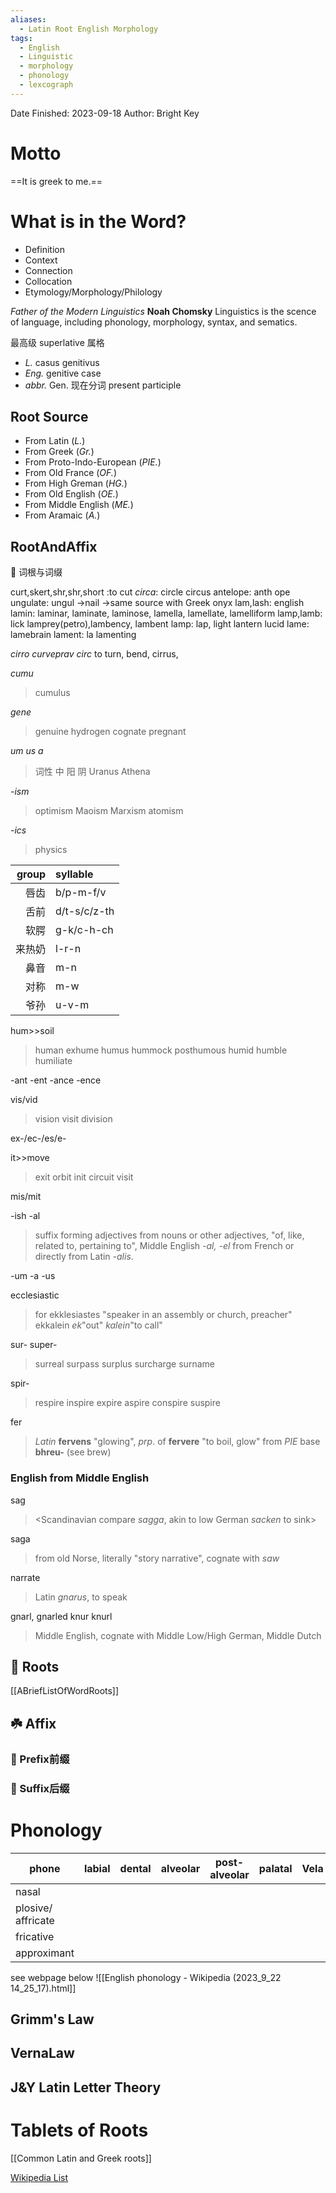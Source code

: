```yaml
---
aliases:
  - Latin Root English Morphology
tags:
  - English
  - Linguistic
  - morphology
  - phonology
  - lexcograph
---
```


Date Finished: 2023-09-18
Author: Bright Key

#  Motto
==It is greek to me.==


# What is in the Word?

- Definition
- Context
- Connection
- Collocation
- Etymology/Morphology/Philology

*Father of the Modern Linguistics* **Noah Chomsky**
Linguistics is the scence of language, including phonology, morphology, syntax, and sematics.

最高级 superlative
属格 
- *L.* casus genitivus 
- *Eng.* genitive case 
- *abbr.* Gen.
现在分词 present participle

## Root Source

- From Latin (*L.*) 
- From Greek (*Gr.*)
- From Proto-Indo-European (*PIE.*)
- From Old France (*OF.*)
- From High Greman (*HG.*)
- From Old English (*OE.*)
- From Middle English (*ME.*)
- From Aramaic (*A.*)


## RootAndAffix
🚀 词根与词缀

curt,skert,shr,shr,short :to cut
*circa*: circle circus
antelope: anth ope
ungulate: ungul ->nail ->same source with Greek onyx
lam,lash: english
lamin: laminar, laminate, laminose, lamella, lamellate, lamelliform
lamp,lamb: lick  lamprey(petro),lambency, lambent
lamp: lap, light lantern lucid
lame: lamebrain
lament: la lamenting


*cirro curveprav circ*
	 to turn, bend,  cirrus, 

*cumu*
> cumulus

*gene*
>genuine hydrogen cognate pregnant

*um us a*
>  词性 中 阳 阴 Uranus Athena

*-ism*
> optimism Maoism Marxism atomism

*-ics*
> physics

|group|syllable|
|--:|:--|
|唇齿|b/p-m-f/v|
|舌前|d/t-s/c/z-th|
|软腭|g-k/c-h-ch|
|来热奶|l-r-n|
|鼻音| m-n|
|对称| m-w|
|爷孙|u-v-m|


hum>>soil
>human exhume humus hummock posthumous
>humid humble humiliate

-ant -ent
-ance -ence

vis/vid
> vision visit division

ex-/ec-/es/e-

it>>move
> exit orbit init circuit visit

mis/mit

-ish
-al
> suffix forming adjectives from nouns or other adjectives, "of, like, related to, pertaining to", Middle English _-al, -el_ from French or directly from Latin _-alis_.

-um -a -us

ecclesiastic
> for ekklesiastes "speaker in an assembly or church, preacher"
> ekkalein _ek_"out" _kalein_"to call"


sur- super-
> surreal surpass surplus surcharge surname

spir-
> respire inspire expire aspire conspire suspire

fer
> *Latin* **fervens** "glowing", *prp*. of **fervere** "to boil, glow" from *PIE* base **bhreu-** (see brew)

### English from Middle English

sag 
><Scandinavian compare *sagga*, akin to low German *sacken* to sink>

saga
>from old Norse, literally "story narrative", cognate with *saw*

narrate
> Latin *gnarus*, to speak

gnarl, gnarled knur knurl 
> Middle English, cognate with Middle Low/High German, Middle Dutch

## 🎨 Roots

[[ABriefListOfWordRoots]]

## ☘️ Affix

### 🍍 Prefix前缀

### 🍋 Suffix后缀

# Phonology

| phone              | labial | dental | alveolar | post-alveolar | palatal |Vela| uvula | glottal |
| ------------------ | ------ | ------ | -------- | ------------- | ------- | ----- | ---- | ------- |
| nasal              |        |        |          |               |         |      | |         |
| plosive/ affricate |        |        |          |               |         |      | |         |
| fricative          |        |        |          |               |         |      | |         |
| approximant        |        |        |          |               |         |      | |         |
see webpage below
![[English phonology - Wikipedia (2023_9_22 14_25_17).html]]

## Grimm's Law

## VernaLaw

## J&Y Latin Letter Theory


# Tablets of Roots

[[Common Latin and Greek roots]]


[Wikipedia List](https://en.wikipedia.org/wiki/List_of_Greek_and_Latin_roots_in_English/A)